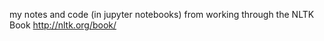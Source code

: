 my notes and code (in jupyter notebooks) from working through the NLTK Book http://nltk.org/book/


